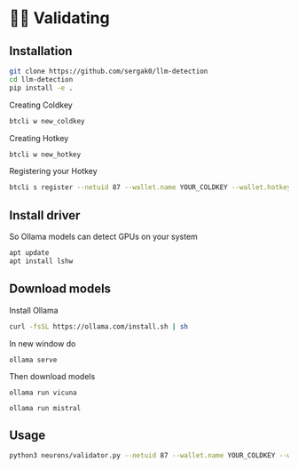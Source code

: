 # 🧑‍🏫 Validating

## Installation
```bash
git clone https://github.com/sergak0/llm-detection
cd llm-detection
pip install -e . 
```


Creating Coldkey
```bash
btcli w new_coldkey
```
Creating Hotkey
```bash
btcli w new_hotkey
```
Registering your Hotkey
```bash
btcli s register --netuid 87 --wallet.name YOUR_COLDKEY --wallet.hotkey YOUR_HOTKEY
```

## Install driver

So Ollama models can detect GPUs on your system
```bash
apt update
apt install lshw
```

## Download models

Install Ollama
```bash
curl -fsSL https://ollama.com/install.sh | sh
```

In new window do
```
ollama serve
```

Then download models
```
ollama run vicuna
```

```
ollama run mistral
```



## Usage
```bash
python3 neurons/validator.py --netuid 87 --wallet.name YOUR_COLDKEY --wallet.hotkey YOUR_HOTKEY --logging.debug --neuron.device cuda:0 --axon.port 70000
```
